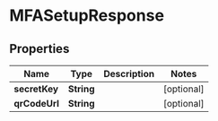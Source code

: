 

# MFASetupResponse


## Properties

| Name | Type | Description | Notes |
|------------ | ------------- | ------------- | -------------|
|**secretKey** | **String** |  |  [optional] |
|**qrCodeUrl** | **String** |  |  [optional] |



